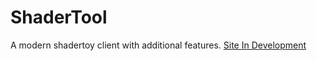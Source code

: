 # ShaderTool
A modern shadertoy client with additional features.
[Site In Development](https://ahs3n.github.io/ShaderTool/)
